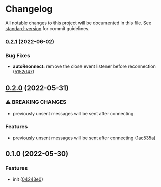 # Changelog

All notable changes to this project will be documented in this file. See [standard-version](https://github.com/conventional-changelog/standard-version) for commit guidelines.

### [0.2.1](https://github.com/BlackGlory/extra-native-websocket/compare/v0.2.0...v0.2.1) (2022-06-02)


### Bug Fixes

* **autoReonnect:** remove the close event listener before reconnection ([5152d47](https://github.com/BlackGlory/extra-native-websocket/commit/5152d47be6f02d1447bdffd45d97ccfbf01f3888))

## [0.2.0](https://github.com/BlackGlory/extra-native-websocket/compare/v0.1.0...v0.2.0) (2022-05-31)


### ⚠ BREAKING CHANGES

* previously unsent messages will be sent after connecting

### Features

* previously unsent messages will be sent after connecting ([1ac535a](https://github.com/BlackGlory/extra-native-websocket/commit/1ac535a0cb3364d1393930adbff2b204d0c9e2ed))

## 0.1.0 (2022-05-30)


### Features

* init ([04243e0](https://github.com/BlackGlory/extra-native-websocket/commit/04243e0c086572a595eae340de7f20a8e5997fc5))
